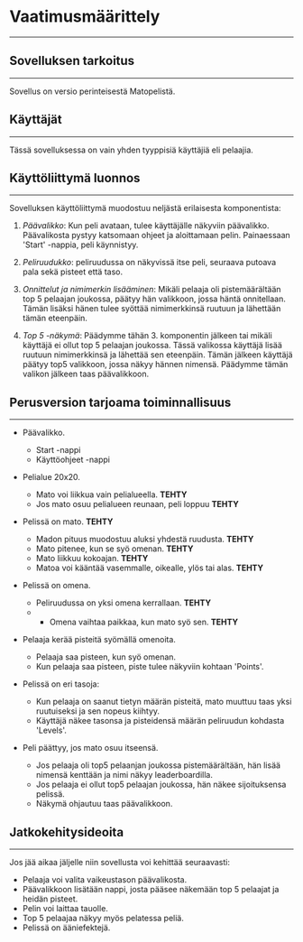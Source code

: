 # Vaatimusmäärittely 
_____________________

## Sovelluksen tarkoitus

--------------------------------------

Sovellus on versio perinteisestä Matopelistä. 

## Käyttäjät
_______________________________________________________

Tässä sovelluksessa on vain yhden tyyppisiä käyttäjiä eli pelaajia.

## Käyttöliittymä luonnos
________________________________


Sovelluksen käyttöliittymä muodostuu neljästä erilaisesta komponentista:

1. *Päävalikko*: Kun peli avataan, tulee käyttäjälle näkyviin päävalikko. Päävalikosta pystyy katsomaan ohjeet ja aloittamaan pelin. 
Painaessaan 'Start' -nappia, peli käynnistyy. 


2. *Peliruudukko*: peliruudussa on näkyvissä itse peli, seuraava putoava pala sekä pisteet että taso. 


3. *Onnittelut ja nimimerkin lisääminen*: Mikäli pelaaja oli pistemäärältään top 5 pelaajan joukossa, päätyy hän valikkoon, jossa häntä onnitellaan. 
Tämän lisäksi hänen tulee syöttää nimimerkkinsä ruutuun ja lähettään tämän eteenpäin.


4. *Top 5 -näkymä*: Päädymme tähän 3. komponentin jälkeen tai mikäli käyttäjä ei ollut top 5 pelaajan joukossa.
Tässä valikossa käyttäjä lisää ruutuun nimimerkkinsä ja lähettää sen eteenpäin.
Tämän jälkeen käyttäjä päätyy top5 valikkoon, jossa näkyy hännen nimensä.
Päädymme tämän valikon jälkeen taas päävalikkoon.

## Perusversion tarjoama toiminnallisuus
___________________________________

* Päävalikko.
  * Start -nappi
  * Käyttöohjeet -nappi


* Pelialue 20x20.
  * Mato voi liikkua vain pelialueella.  **TEHTY**
  * Jos mato osuu pelialueen reunaan, peli loppuu **TEHTY**


* Pelissä on mato. **TEHTY**
  * Madon pituus muodostuu aluksi yhdestä ruudusta. **TEHTY**
  * Mato pitenee, kun se syö omenan. **TEHTY**
  * Mato liikkuu kokoajan. **TEHTY**
  * Matoa voi kääntää vasemmalle, oikealle, ylös tai alas. **TEHTY**


* Pelissä on omena.
  * Peliruudussa on yksi omena kerrallaan. **TEHTY**
  * * Omena vaihtaa paikkaa, kun mato syö sen. **TEHTY**


* Pelaaja kerää pisteitä syömällä omenoita.
  * Pelaaja saa pisteen, kun syö omenan.
  * Kun pelaaja saa pisteen, piste tulee näkyviin kohtaan 'Points'.
  

* Pelissä on eri tasoja:
  * Kun pelaaja on saanut tietyn määrän pisteitä, mato muuttuu taas yksi ruutuiseksi ja sen nopeus kiihtyy. 
  * Käyttäjä näkee tasonsa ja pisteidensä määrän peliruudun kohdasta 'Levels'. 
   

* Peli päättyy, jos mato osuu itseensä.
  * Jos pelaaja oli top5 pelaanjan joukossa pistemäärältään, hän lisää nimensä kenttään ja nimi näkyy leaderboardilla.
  * Jos pelaaja ei ollut top5 pelaajan joukossa, hän näkee sijoituksensa pelissä.
  * Näkymä ohjautuu taas päävalikkoon.


## Jatkokehitysideoita
____________________________________________________

Jos jää aikaa jäljelle niin sovellusta voi kehittää seuraavasti:

* Pelaaja voi valita vaikeustason päävalikosta.
* Päävalikkoon lisätään nappi, josta pääsee näkemään top 5 pelaajat ja heidän pisteet.
* Pelin voi laittaa tauolle.
* Top 5 pelaajaa näkyy myös pelatessa peliä.
* Pelissä on ääniefektejä.
